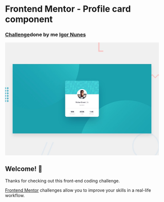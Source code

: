 # Frontend Mentor - Profile card component

<h3><a href="https://profile-card-component-zeta-six.vercel.app">Challenge</a>done by me <a href="https://github.com/igornj">Igor Nunes</a></h3>


![Design preview for the Profile card component coding challenge](./design/desktop-preview.jpg)

## Welcome! 👋

Thanks for checking out this front-end coding challenge.

[Frontend Mentor](https://www.frontendmentor.io) challenges allow you to improve your skills in a real-life workflow.

